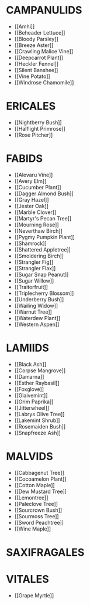 # CAMPANULIDS
- [[Amhi]]
- [[Beheader Lettuce]]
- [[Bloody Parsley]]
- [[Breeze Aster]]
- [[Crawling Malice Vine]]
- [[Deepcarrot Plant]]
- [[Heckler Fennel]]
- [[Silent Banshee]]
- [[Vine Potato]]
- [[Windrose Chamomile]]
# ERICALES
- [[Nightberry Bush]]
- [[Halflight Primrose]]
- [[Rose Pitcher]]
# FABIDS
- [[Alevaru Vine]]
- [[Avery Elm]]
- [[Cucumber Plant]]
- [[Dagger Almond Bush]]
- [[Gray Hazel]]
- [[Jester Oak]]
- [[Marble Clover]]
- [[Martyr's Pecan Tree]]
- [[Mourning Rose]]
- [[Neverthaw Birch]]
- [[Pygmy Pumpkin Plant]]
- [[Shamrock]]
- [[Shattered Appletree]]
- [[Smoldering Birch]]
- [[Strangler Fig]]
- [[Strangler Flax]]
- [[Sugar Snap Peanut]]
- [[Sugar Willow]]
- [[Traitorfruit]]
- [[Triplecherry Blossom]]
- [[Underberry Bush]]
- [[Wailing Widow]]
- [[Warnut Tree]]
- [[Waterdew Plant]]
- [[Western Aspen]]
# LAMIIDS
- [[Black Ash]]
- [[Corpse Mangrove]]
- [[Damarna]]
- [[Esther Raybasil]]
- [[Foxglove]]
- [[Glaivemint]]
- [[Grim Paprika]]
- [[Jitterwheel]]
- [[Labrys Olive Tree]]
- [[Lakemint Shrub]]
- [[Rosemaiden Bush]]
- [[Snapfreeze Ash]]
# MALVIDS
- [[Cabbagenut Tree]]
- [[Cocoamelon Plant]]
- [[Cotton Maple]]
- [[Dew Mustard Tree]]
- [[Lemontree]]
- [[Paleclove Tree]]
- [[Sourcrown Bush]]
- [[Sourmoss Tree]]
- [[Sword Peachtree]]
- [[Wine Maple]]
# SAXIFRAGALES
# VITALES
- [[Grape Myrtle]]